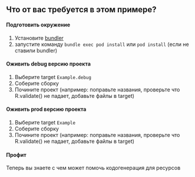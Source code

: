 ## Что от вас требуется в этом примере?

#### Подготовить окружение
1. Установите [bundler](https://bundler.io/)
1. запустите команду `bundle exec pod install` или `pod install` (если не ставили bundler)

#### Оживить debug версию проекта 
1. Выберите target `Example.debug`
1. Соберите сборку
1. Почините проект (например: поправьте названия, проверьте что R.validate() не падает, добавьте файлы в target)

#### Оживить prod версию проекта
1. Выберите target `Example`
1. Соберите сборку
1. Почините проект (например: поправьте названия, проверьте что R.validate() не падает, добавьте файлы в target)

#### Профит
Теперь вы знаете с чем может помочь кодогенерация для ресурсов

